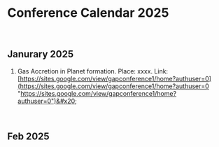 # Conference Calendar 2025

​

## Janurary 2025

1. Gas Accretion in Planet formation. Place: xxxx. Link: [https://sites.google.com/view/gapconference1/home?authuser=0](https://sites.google.com/view/gapconference1/home?authuser=0 "https://sites.google.com/view/gapconference1/home?authuser=0")&#x20;

​

## Feb 2025
